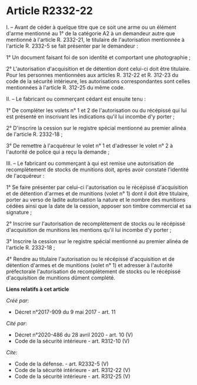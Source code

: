 # Article R2332-22

I. – Avant de céder à quelque titre que ce soit une arme ou un élément d'arme mentionné au 1° de la catégorie A2 à un
demandeur autre que mentionné à l'article R. 2332-21, le titulaire de l'autorisation mentionnée à l'article R. 2332-5 se fait
présenter par le demandeur : 

1° Un document faisant foi de son identité et comportant une photographie ; 

2° L'autorisation d'acquisition et de détention dont celui-ci doit être titulaire. Pour les personnes mentionnées aux
articles R. 312-22 et R. 312-23 du code de la sécurité intérieure, les autorisations correspondantes sont celles mentionnées
à l'article R. 312-25 du même code. 

II. – Le fabricant ou commerçant cédant est ensuite tenu : 

1° De compléter les volets n° 1 et 2 de l'autorisation ou du récépissé qui lui est présenté en inscrivant les indications
qu'il lui incombe d'y porter ; 

2° D'inscrire la cession sur le registre spécial mentionné au premier alinéa de l'article R. 2332-18 ; 

3° De remettre à l'acquéreur le volet n° 1 et d'adresser le volet n° 2 à l'autorité de police qui a reçu la demande ; 

III. – Le fabricant ou commerçant à qui est remise une autorisation de recomplètement de stocks de munitions doit, après
avoir constaté l'identité de l'acquéreur : 

1° Se faire présenter par celui-ci l'autorisation ou le récépissé d'acquisition et de détention d'armes et de munitions
(volet n° 1) dont il doit être titulaire, porter au verso de ladite autorisation la nature et le nombre des munitions cédées
ainsi que la date de la cession, apposer son timbre commercial et sa signature ; 

2° Inscrire sur l'autorisation de recomplètement de stocks ou le récépissé d'acquisition de munitions les mentions qu'il lui
incombe d'y porter ; 

3° Inscrire la cession sur le registre spécial mentionné au premier alinéa de l'article R. 2332-18 ; 

4° Rendre au titulaire l'autorisation ou le récépissé d'acquisition et de détention d'armes et de munitions (volet n° 1) et
adresser à l'autorité préfectorale l'autorisation de recomplètement de stocks ou le récépissé d'acquisition de munitions
dûment complété.

**Liens relatifs à cet article**

_Créé par_:

  - Décret n°2017-909 du 9 mai 2017 - art. 11

_Cité par_:

  - Décret n°2020-486 du 28 avril 2020 - art. 10 (V)
  - Code de la sécurité intérieure - art. R312-10 (V)

_Cite_:

  - Code de la défense. - art. R2332-5 (V)
  - Code de la sécurité intérieure - art. R312-22 (V)
  - Code de la sécurité intérieure - art. R312-25 (V)
